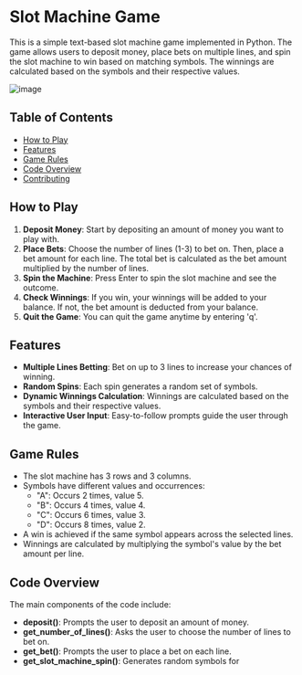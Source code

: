 # Slot Machine Game

This is a simple text-based slot machine game implemented in Python. The game allows users to deposit money, place bets on multiple lines, and spin the slot machine to win based on matching symbols. The winnings are calculated based on the symbols and their respective values.

![image](https://github.com/user-attachments/assets/e661928a-c77f-4f94-a3d2-d0c9e6b85759)


## Table of Contents
- [How to Play](#how-to-play)
- [Features](#features)
- [Game Rules](#game-rules)
- [Code Overview](#code-overview)
- [Contributing](#contributing)

## How to Play
1. **Deposit Money**: Start by depositing an amount of money you want to play with.
2. **Place Bets**: Choose the number of lines (1-3) to bet on. Then, place a bet amount for each line. The total bet is calculated as the bet amount multiplied by the number of lines.
3. **Spin the Machine**: Press Enter to spin the slot machine and see the outcome.
4. **Check Winnings**: If you win, your winnings will be added to your balance. If not, the bet amount is deducted from your balance.
5. **Quit the Game**: You can quit the game anytime by entering 'q'.

## Features
- **Multiple Lines Betting**: Bet on up to 3 lines to increase your chances of winning.
- **Random Spins**: Each spin generates a random set of symbols.
- **Dynamic Winnings Calculation**: Winnings are calculated based on the symbols and their respective values.
- **Interactive User Input**: Easy-to-follow prompts guide the user through the game.

## Game Rules
- The slot machine has 3 rows and 3 columns.
- Symbols have different values and occurrences:
    - "A": Occurs 2 times, value 5.
    - "B": Occurs 4 times, value 4.
    - "C": Occurs 6 times, value 3.
    - "D": Occurs 8 times, value 2.
- A win is achieved if the same symbol appears across the selected lines.
- Winnings are calculated by multiplying the symbol's value by the bet amount per line.

## Code Overview
The main components of the code include:
- **deposit()**: Prompts the user to deposit an amount of money.
- **get_number_of_lines()**: Asks the user to choose the number of lines to bet on.
- **get_bet()**: Prompts the user to place a bet on each line.
- **get_slot_machine_spin()**: Generates random symbols for
